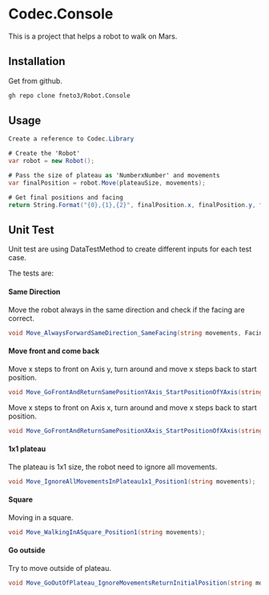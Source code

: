 # Codec.Console

This is a project that helps a robot to walk on Mars.

## Installation

Get from github.

```bash
gh repo clone fneto3/Robot.Console
```

## Usage

```csharp
Create a reference to Codec.Library

# Create the 'Robot'
var robot = new Robot();

# Pass the size of plateau as 'NumberxNumber' and movements
var finalPosition = robot.Move(plateauSize, movements);

# Get final positions and facing
return String.Format("{0},{1},{2}", finalPosition.x, finalPosition.y, finalPosition.Facing.ToString());
```

## Unit Test
Unit test are using DataTestMethod to create different inputs for each test case.

The tests are:

#### Same Direction
Move the robot always in the same direction and check if the facing are correct.
```csharp
void Move_AlwaysForwardSameDirection_SameFacing(string movements, FacingDirection expected);
```

#### Move front and come back
Move x steps to front on Axis y, turn around and move x steps back to start position.
```csharp
void Move_GoFrontAndReturnSamePositionYAxis_StartPositionOfYAxis(string movements);
```

Move x steps to front on Axis x, turn around and move x steps back to start position.
```csharp
void Move_GoFrontAndReturnSamePositionXAxis_StartPositionOfXAxis(string movements);
```

#### 1x1 plateau
The plateau is 1x1 size, the robot need to ignore all movements.
```csharp
void Move_IgnoreAllMovementsInPlateau1x1_Position1(string movements);
```
#### Square
Moving in a square.
```csharp
void Move_WalkingInASquare_Position1(string movements);
```

#### Go outside
Try to move outside of plateau.
```csharp
void Move_GoOutOfPlateau_IgnoreMovementsReturnInitialPosition(string movements);
```
